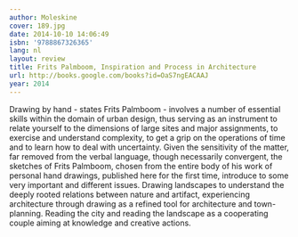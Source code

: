 ```yaml
---
author: Moleskine
cover: 189.jpg
date: 2014-10-10 14:06:49
isbn: '9788867326365'
lang: nl
layout: review
title: Frits Palmboom, Inspiration and Process in Architecture
url: http://books.google.com/books?id=OaS7ngEACAAJ
year: 2014
---
```

Drawing by hand - states Frits Palmboom - involves a number of essential skills within the domain of urban design, thus serving as an instrument to relate yourself to the dimensions of large sites and major assignments, to exercise and understand complexity, to get a grip on the operations of time and to learn how to deal with uncertainty. Given the sensitivity of the matter, far removed from the verbal language, though necessarily convergent, the sketches of Frits Palmboom, chosen from the entire body of his work of personal hand drawings, published here for the first time, introduce to some very important and different issues. Drawing landscapes to understand the deeply rooted relations between nature and artifact, experiencing architecture through drawing as a refined tool for architecture and town-planning. Reading the city and reading the landscape as a cooperating couple aiming at knowledge and creative actions.
